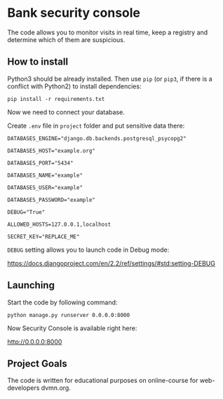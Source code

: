 # Bank security console

The code allows you to monitor visits in real time, keep a registry and determine which of them are suspicious.

## How to install

Python3 should be already installed. Then use ``pip`` (or ``pip3``, if there is a conflict with Python2) to install dependencies:

```
pip install -r requirements.txt
```
Now we need to connect your database.

Create ``.env`` file in ``project`` folder and put sensitive data there:

```
DATABASES_ENGINE="django.db.backends.postgresql_psycopg2"

DATABASES_HOST="example.org"

DATABASES_PORT="5434"

DATABASES_NAME="example"

DATABASES_USER="example"

DATABASES_PASSWORD="example"

DEBUG="True"

ALLOWED_HOSTS=127.0.0.1,localhost

SECRET_KEY="REPLACE_ME"
```

``DEBUG`` setting allows you to launch code in Debug mode:

https://docs.djangoproject.com/en/2.2/ref/settings/#std:setting-DEBUG

## Launching 

Start the code by following command:

```
python manage.py runserver 0.0.0.0:8000
```

Now Security Console is available right here:

http://0.0.0.0:8000


## Project Goals
The code is written for educational purposes on online-course for web-developers dvmn.org.